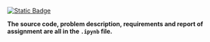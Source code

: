 [![Static Badge](https://img.shields.io/badge/HW3-ipynb-blue)](https://github.com/weberyoutoo/AD/blob/main/HW3/HW3-112062646.ipynb)

**The source code, problem description, requirements and report of assignment are all in the `.ipynb` file.**
